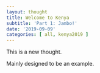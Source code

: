 ```yaml
---
layout: thought
title: Welcome to Kenya
subtitle: 'Part 1: Jambo!'
date: '2019-09-09'
categories: [ all, kenya2019 ]
---
```


This is a new thought.

Mainly designed to be an example.
